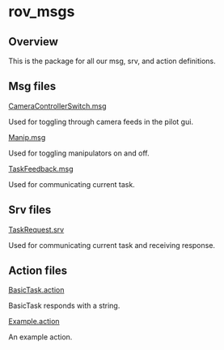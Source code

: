 # rov_msgs

## Overview

This is the package for all our msg, srv, and action definitions.

## Msg files

[CameraControllerSwitch.msg](msg/CameraControllerSwitch.msg)

Used for toggling through camera feeds in the pilot gui.

[Manip.msg](msg/Manip.msg)

Used for toggling manipulators on and off.

[TaskFeedback.msg](msg/TaskFeedback.msg)

Used for communicating current task.

## Srv files

[TaskRequest.srv](srv/TaskRequest.srv)

Used for communicating current task and receiving response.

## Action files

[BasicTask.action](action/BasicTask.action)

BasicTask responds with a string.

[Example.action](action/Example.action)

An example action.
